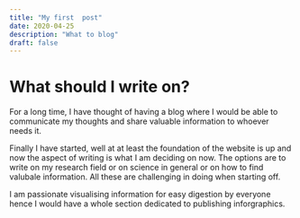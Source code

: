 ```yaml
---
title: "My first  post"
date: 2020-04-25
description: "What to blog"
draft: false
---
```


# What should I write on?

For a long time, I have thought of having a blog where I would be able to communicate my thoughts and share valuable information to whoever needs it. 

Finally I have started, well at at least the foundation of the website is up and now the aspect of writing is what I am deciding on now. The options are to write on 
my research field or 
on science in general or 
on how to find valubale information. 
All these are challenging in doing when starting off. 

I am passionate visualising information for easy digestion by everyone hence I would have a whole section dedicated to publishing inforgraphics.
